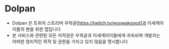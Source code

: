 # Dolpan

- Dolpan 은 
트위치 스트리머 우왁굳[https://twitch.tv/woowakgood]과 
이세계아이돌의 
팬을 위한 앱입니다
- 본 서비스와 관련된 모든 저작권은 우왁굳과 이세계아이돌에게 귀속되며 
개발자는 어떠한 영리적인 목적 및 권한을 가지고 있지 않음을 명시합니다
